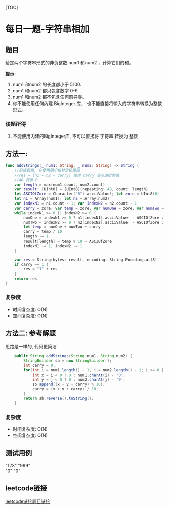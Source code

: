 [TOC]

# 每日一题-字符串相加

## 题目
给定两个字符串形式的非负整数 num1 和num2 ，计算它们的和。

**提示:**
1. num1 和num2 的长度都小于 5100.
2. num1 和num2 都只包含数字 0-9.
3. num1 和num2 都不包含任何前导零。
4. 你不能使用任何內建 BigInteger 库， 也不能直接将输入的字符串转换为整数形式。

### 读题所得
1. 不能使用内建的BigInteger库, 不可以直接将 字符串 转换为 整数

## 方法一:
```swift
func addStrings(_ num1: String, _ num2: String) -> String {
    //形成数组, 在使用俩个指针定位尾部
    //res = (n1 + n2 + carry) 使用 carry 表示进阶的值
    //48 表示 0
    var length = max(num1.count, num2.count)
    var result: [UInt8] = [UInt8](repeating: 48, count: length)
    let ASCIOfZore = Character("0").asciiValue!; let zore = UInt8(0)
    let n1 = Array(num1); let n2 = Array(num2)
    var indexN1 = n1.count - 1; var indexN2 = n2.count - 1
    var carry = zore; var temp = zore; var numOne = zore; var numTwo = zore
    while indexN1 >= 0 || indexN2 >= 0 {
        numOne = indexN1 >= 0 ? n1[indexN1].asciiValue! - ASCIOfZore : 0
        numTwo = indexN2 >= 0 ? n2[indexN2].asciiValue! - ASCIOfZore : 0
        let temp = numOne + numTwo + carry
        carry = temp / 10
        length -= 1
        result[length] = temp % 10 + ASCIOfZore
        indexN1 -= 1; indexN2 -= 1
    }

    var res = String(bytes: result, encoding: String.Encoding.utf8)!
    if carry == 1 {
        res = "1" + res
    }
    return res
}
```
### 复杂度
* 时间复杂度: O(N)
* 空间复杂度: O(N)

## 方法二: 参考解题
思路是一样的, 代码更简洁
```java
    public String addStrings(String num1, String num2) {
        StringBuilder sb = new StringBuilder();
        int carry = 0;
        for(int i = num1.length() - 1, j = num2.length() - 1; i >= 0 || j >= 0 || carry == 1; i--, j--){
            int x = i < 0 ? 0 : num1.charAt(i) - '0';
            int y = j < 0 ? 0 : num2.charAt(j) - '0';
            sb.append((x + y + carry) % 10);
            carry = (x + y + carry) / 10;
        }
        return sb.reverse().toString();
    }
```
### 复杂度
* 时间复杂度: O(N)
* 空间复杂度: O(N)

## 测试用例
"123" "999"  
"0" "0"  

## leetcode链接
[leetcode链接题目链接](https://leetcode-cn.com/problems/add-strings/) 
